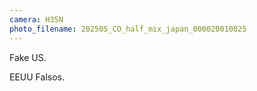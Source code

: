 ```yaml
---
camera: H35N
photo_filename: 202505_CO_half_mix_japan_000020010025
---
```


Fake US.

EEUU Falsos.

